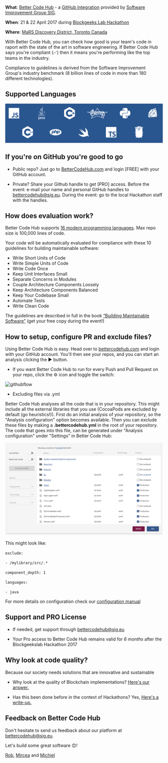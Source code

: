 **What**: [Better Code Hub](https://bettercodehub.com) - a [GitHub Integration](https://github.com/integrations/better-code-hub) provided by [Software Improvement Group SIG](https://www.sig.eu).

**When**: 21 & 22 April 2017 during [Blockgeeks Lab Hackathon](http://bglhackathon.com)

**Where**: [MaRS Discovery District, Toronto Canada](https://marsdd.com)

With Better Code Hub, you can check how good is your team's code in raport with the state of the art in software engineering. If Better Code Hub says you're compliant (✅) then it means you're performing like the top teams in the industry. 

Compliance to guidelines is derived from the Software Improvement Group's industry benchmark (8 billion lines of code in more than 180 different technologies). 

## Supported Languages

![Languages](languages.png)


## If you're on GitHub you're good to go

* Public repo? Just go to [BetterCodeHub.com](https://bettercodehub.com) and login [FREE] with your GitHub account.

* Private? Share your Github handle to get [PRO] access. Before the event: e-mail your name and personal GitHub handles to [bettercodehub@sig.eu](mailto:bettercodehub@sig.eu). During the event: go to the local Hackathon staff with the handles.


## How does evaluation work?
Better Code Hub supports [16 modern programming languages](https://bettercodehub.com/docs/configuration-manual). Max repo size is 100,000 lines of code. 

Your code will be automatically evaluated for compliance with these 10 guidelines for building maintainable software: 

* Write Short Units of Code
* Write Simple Units of Code
* Write Code Once
* Keep Unit Interfaces Small
* Separate Concerns in Modules
* Couple Architecture Components Loosely
* Keep Architecture Components Balanced
* Keep Your Codebase Small
* Automate Tests
* Write Clean Code

The guidelines are described in full in the book [“Building Maintainable Software”](http://shop.oreilly.com/product/0636920049159.do) (get your free copy during the event!)


## How to setup, configure PR and exclude files?

Using Better Code Hub is easy. Head over to [bettercodehub.com](https://bettercodehub.com) and login with your GitHub account. You'll then see your repos, and you can start an analysis clicking the ▶️ button. 

* If you want Better Code Hub to run for every Push and Pull Request on your repo, click the ⚙ icon and toggle the switch:

![githubflow](https://cdn-images-1.medium.com/max/720/1*N4wz389i80UbXKnjSp_QoA.png "Activate GitHub flow")

* Excluding files via .yml

Better Code Hub analyses all the code that is in your repository. This might include all the external libraries that you use (CocoaPods are excluded by default (go heuristics!)). First do an initial analysis of your repository, so the "Analysis configuration" option becomes available. Then you can exclude these files by making a **.bettercodehub.yml** in the root of your repository. The code that goes into this file, can be generated under "Analysis configuration" under "Settings" in Better Code Hub:

![BCH Config](yml.png)

This might look like:

`exclude:`

`- /mylibrary/src/.*`

`component_depth: 1`

`languages:`

`- java`

For more details on configuration check our [configuration manual](https://bettercodehub.com/docs/configuration-manual)


## Support and PRO License 

* If needed, get support through bettercodehub@sig.eu

* Your Pro access to Better Code Hub remains valid for *6 months* after the Blockgeekslab Hackathon 2017

## Why look at code quality?

Because our society needs solutions that are innovative and sustainable

* Why look at the quality of Blockchain implementations? [Here's our answer.](https://medium.com/@jstvssr/why-blockchain-needs-future-proof-code-cb09b39175e1#.bqfmcig55)

* Has this been done before in the context of Hackathons? Yes, [Here's a write-up.](https://medium.com/softwareimprovementgroup/how-a-hackathon-appreciates-quality-code-bd1bdb8b3479)

## Feedback on Better Code Hub

Don't hesitate to send us feedback about our platform at [bettercodehub@sig.eu](mailto://bettercodehub@sig.eu]). 

Let's build some great software 😊!

[Rob](https://github.com/robvanderleek), [Mircea](https://github.com/mcadariu) and [Michiel](https://github.com/michielcuijpers)

